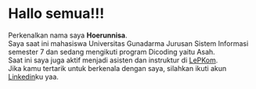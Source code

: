 # Hallo  semua!!!

Perkenalkan nama saya **Hoerunnisa**.<br>
Saya saat ini mahasiswa Universitas Gunadarma Jurusan Sistem Informasi semester 7 dan sedang mengikuti program Dicoding yaitu Asah.<br>
Saat ini saya juga aktif menjadi asisten dan instruktur di [LePKom](https://vm.lepkom.gunadarma.ac.id/).<br>
Jika kamu tertarik untuk berkenala dengan saya, silahkan ikuti akun [Linkedin](https://www.linkedin.com/in/hoerunnisaa/)ku yaa.
